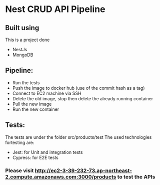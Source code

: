 # Nest CRUD API  Pipeline
## Built using
This is a project done 
<ul>
  <li> NestJs </li>
  <li> MongoDB </li>
</ul>
   
 
## Pipeline: 
   * Run the tests
   * Push the image to docker hub (use of the commit hash as a tag)
   * Connect to EC2 machine via SSH 
   * Delete the old image, stop then delete the already running container
   * Pull the new image
   * Run the new container
  
## Tests:
   The tests are under the folder src/products/test
   The used technologies fortesting are:
   * Jest: for Unit and integration tests
   * Cypress: for E2E tests

### Please visit http://ec2-3-39-232-73.ap-northeast-2.compute.amazonaws.com:3000/products to test the APIs
